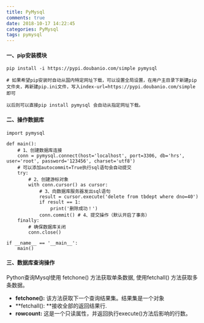 ```yaml
---
title: PyMysql
comments: true
date: 2018-10-17 14:22:45
categories: PyMysql
tags: pymysql
---
```


#### 一、pip安装模块

```
pip install -i https://pypi.doubanio.com/simple pymysql

# 如果希望pip安装时自动从国内特定网址下载，可以设置全局设置，在用户主目录下新建pip文件夹，再新建pip.ini文件，写入index-url=https://pypi.doubanio.com/simple即可

以后则可以直接pip install pymysql 会自动从指定网址下载。
```
#### 二、操作数据库

```
import pymysql

def main():
    # 1、创建数据库连接
    conn = pymysql.connect(host='localhost', port=3306, db='hrs', user='root', password='123456', charset='utf8')
    # 可以添加autocommit=True执行sql语句会自动提交
    try:
        # 2、创建游标对象
        with conn.cursor() as cursor:
            # 3、向数据库服务器发出sql语句
            result = cursor.execute('delete from tbdept where dno=40')
            if result == 1:
                print('删除成功！')
            conn.commit() # 4、提交操作（默认开启了事务）
    finally:
        # 确保数据库关闭
        conn.close()

if __name__ == '__main__':
    main()
```

#### 三、数据库查询操作

Python查询Mysql使用 fetchone() 方法获取单条数据, 使用fetchall() 方法获取多条数据。

- **fetchone():** 该方法获取下一个查询结果集。结果集是一个对象
- **fetchall(): **接收全部的返回结果行.
- **rowcount:** 这是一个只读属性，并返回执行execute()方法后影响的行数。

